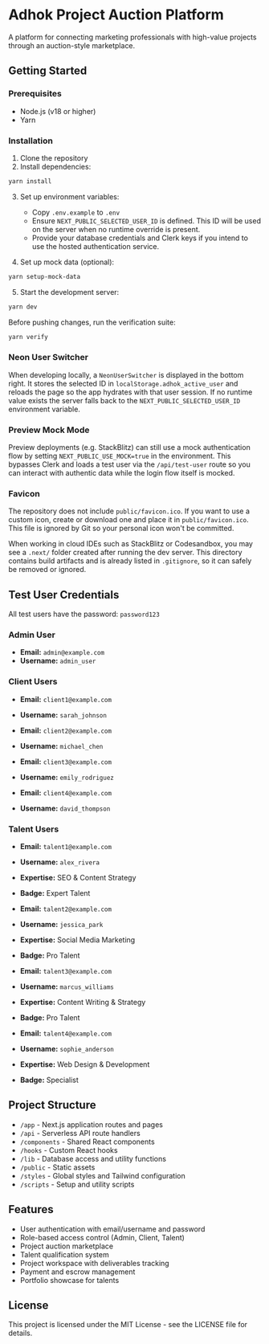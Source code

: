 # Adhok Project Auction Platform

A platform for connecting marketing professionals with high-value projects through an auction-style marketplace.

## Getting Started

### Prerequisites

- Node.js (v18 or higher)
- Yarn

### Installation

1. Clone the repository
2. Install dependencies:

```bash
yarn install
```

3. Set up environment variables:
   - Copy `.env.example` to `.env`
   - Ensure `NEXT_PUBLIC_SELECTED_USER_ID` is defined. This ID will be used on
     the server when no runtime override is present.
   - Provide your database credentials and Clerk keys if you intend to use the
     hosted authentication service.

4. Set up mock data (optional):

```bash
yarn setup-mock-data
```

5. Start the development server:

```bash
yarn dev
```

Before pushing changes, run the verification suite:

```bash
yarn verify
```

### Neon User Switcher

When developing locally, a `NeonUserSwitcher` is displayed in the bottom right. It stores the selected ID in `localStorage.adhok_active_user` and reloads the page so the app hydrates with that user session. If no runtime value exists the server falls back to the `NEXT_PUBLIC_SELECTED_USER_ID` environment variable.


### Preview Mock Mode

Preview deployments (e.g. StackBlitz) can still use a mock authentication flow
by setting `NEXT_PUBLIC_USE_MOCK=true` in the environment. This bypasses Clerk
and loads a test user via the `/api/test-user` route so you can interact with
authentic data while the login flow itself is mocked.

### Favicon

The repository does not include `public/favicon.ico`. If you want to use a
custom icon, create or download one and place it in `public/favicon.ico`. This
file is ignored by Git so your personal icon won't be committed.

When working in cloud IDEs such as StackBlitz or Codesandbox, you may see a `.next/` folder created after running the dev server. This directory contains build artifacts and is already listed in `.gitignore`, so it can safely be removed or ignored.

## Test User Credentials

All test users have the password: `password123`

### Admin User
- **Email:** `admin@example.com`
- **Username:** `admin_user`

### Client Users
- **Email:** `client1@example.com`
- **Username:** `sarah_johnson`

- **Email:** `client2@example.com`
- **Username:** `michael_chen`

- **Email:** `client3@example.com`
- **Username:** `emily_rodriguez`

- **Email:** `client4@example.com`
- **Username:** `david_thompson`

### Talent Users
- **Email:** `talent1@example.com`
- **Username:** `alex_rivera`
- **Expertise:** SEO & Content Strategy
- **Badge:** Expert Talent

- **Email:** `talent2@example.com`
- **Username:** `jessica_park`
- **Expertise:** Social Media Marketing
- **Badge:** Pro Talent

- **Email:** `talent3@example.com`
- **Username:** `marcus_williams`
- **Expertise:** Content Writing & Strategy
- **Badge:** Pro Talent

- **Email:** `talent4@example.com`
- **Username:** `sophie_anderson`
- **Expertise:** Web Design & Development
- **Badge:** Specialist


## Project Structure

- `/app` - Next.js application routes and pages
- `/api` - Serverless API route handlers
- `/components` - Shared React components
- `/hooks` - Custom React hooks
- `/lib` - Database access and utility functions
- `/public` - Static assets
- `/styles` - Global styles and Tailwind configuration
- `/scripts` - Setup and utility scripts

## Features

- User authentication with email/username and password
- Role-based access control (Admin, Client, Talent)
- Project auction marketplace
- Talent qualification system
- Project workspace with deliverables tracking
- Payment and escrow management
- Portfolio showcase for talents

## License

This project is licensed under the MIT License - see the LICENSE file for details.